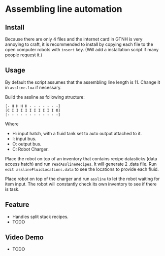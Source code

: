 # Assembling line automation

## Install
Because there are only 4 files and the internet card in GTNH is very annoying to craft, it is recommended to install by 
copying each file to the open computer robots with `insert` key.
(Will add a installation script if many people request it.)

## Usage
By default the script assumes that the assembling line length is 11. Change it in `assline.lua` if necessary.  

Build the assline as following structure:  
```
[- H H H H - - - - - - -]  
[C I I I I I I I I I I O]  
[- - - - - - - - - - - -]
```
Where
- H: input hatch, with a fluid tank set to auto output attached to it.
- I: input bus.
- O: output bus.
- C: Robot Charger.

Place the robot on top of an inventory that contains recipe datasticks (data access hatch) and run `readAsslineRecipes`.
It will generate 2 .data file. Run `edit asslineFluidLocations.data` to see the locations to provide each fluid.

Place robot on top of the charger and run `assline` to let the robot waiting for item input. The robot will constantly
check its own inventory to see if there is task.

## Feature
- Handles split stack recipes.
- TODO

## Video Demo
- TODO

